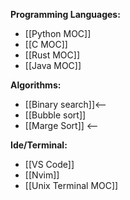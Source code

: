 **Programming  Languages:**
- [[Python MOC]]
- [[C MOC]]
- [[Rust MOC]]
- [[Java MOC]]

**Algorithms:**
- [[Binary search]]<--
- [[Bubble sort]]
- [[Marge Sort]] <--

**Ide/Terminal:**
- [[VS Code]]
- [[Nvim]]
- [[Unix Terminal MOC]]

